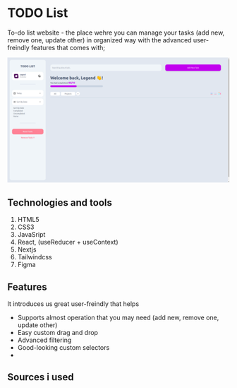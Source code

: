 # TODO List
To-do list website - the place wehre you can manage your tasks (add new, remove one, update other) in organized way with the advanced user-freindly features that comes with;

![task-manager-img](./src/assets/progress-imgs/day_01.png)

## Technologies and tools

1. HTML5
2. CSS3
3. JavaSript
4. React, (useReducer + useContext)
5. Nextjs
6. Tailwindcss
7. Figma

## Features
It introduces us great user-freindly that helps
- Supports almost operation that you may need (add new, remove one, update other)
- Easy custom drag and drop
- Advanced filtering
- Good-looking custom selectors
- 

## Sources i used

